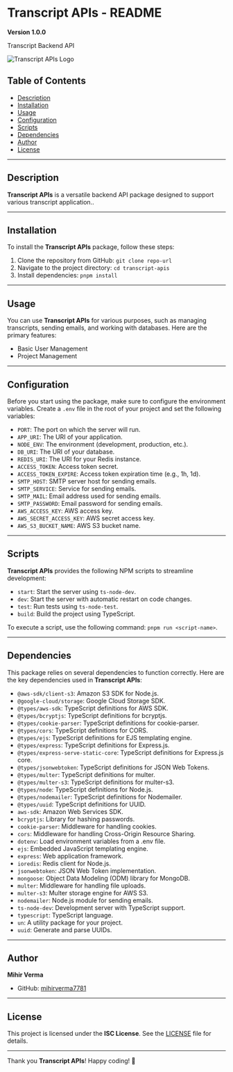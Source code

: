 # Transcript APIs - README

**Version 1.0.0**

Transcript Backend API

![Transcript APIs Logo](logo.png)

## Table of Contents

- [Description](#description)
- [Installation](#installation)
- [Usage](#usage)
- [Configuration](#configuration)
- [Scripts](#scripts)
- [Dependencies](#dependencies)
- [Author](#author)
- [License](#license)

---

## Description

**Transcript APIs** is a versatile backend API package designed to support various transcript application..

---

## Installation

To install the **Transcript APIs** package, follow these steps:

1. Clone the repository from GitHub: `git clone repo-url`
2. Navigate to the project directory: `cd transcript-apis`
3. Install dependencies: `pnpm install`

---

## Usage

You can use **Transcript APIs** for various purposes, such as managing transcripts, sending emails, and working with databases. Here are the primary features:

- Basic User Management
- Project Management

---

## Configuration

Before you start using the package, make sure to configure the environment variables. Create a `.env` file in the root of your project and set the following variables:

- `PORT`: The port on which the server will run.
- `APP_URI`: The URI of your application.
- `NODE_ENV`: The environment (development, production, etc.).
- `DB_URI`: The URI of your database.
- `REDIS_URI`: The URI for your Redis instance.
- `ACCESS_TOKEN`: Access token secret.
- `ACCESS_TOKEN_EXPIRE`: Access token expiration time (e.g., 1h, 1d).
- `SMTP_HOST`: SMTP server host for sending emails.
- `SMTP_SERVICE`: Service for sending emails.
- `SMTP_MAIL`: Email address used for sending emails.
- `SMTP_PASSWORD`: Email password for sending emails.
- `AWS_ACCESS_KEY`: AWS access key.
- `AWS_SECRET_ACCESS_KEY`: AWS secret access key.
- `AWS_S3_BUCKET_NAME`: AWS S3 bucket name.

---

## Scripts

**Transcript APIs** provides the following NPM scripts to streamline development:

- `start`: Start the server using `ts-node-dev`.
- `dev`: Start the server with automatic restart on code changes.
- `test`: Run tests using `ts-node-test`.
- `build`: Build the project using TypeScript.

To execute a script, use the following command: `pnpm run <script-name>`.

---

## Dependencies

This package relies on several dependencies to function correctly. Here are the key dependencies used in **Transcript APIs**:

- `@aws-sdk/client-s3`: Amazon S3 SDK for Node.js.
- `@google-cloud/storage`: Google Cloud Storage SDK.
- `@types/aws-sdk`: TypeScript definitions for AWS SDK.
- `@types/bcryptjs`: TypeScript definitions for bcryptjs.
- `@types/cookie-parser`: TypeScript definitions for cookie-parser.
- `@types/cors`: TypeScript definitions for CORS.
- `@types/ejs`: TypeScript definitions for EJS templating engine.
- `@types/express`: TypeScript definitions for Express.js.
- `@types/express-serve-static-core`: TypeScript definitions for Express.js core.
- `@types/jsonwebtoken`: TypeScript definitions for JSON Web Tokens.
- `@types/multer`: TypeScript definitions for multer.
- `@types/multer-s3`: TypeScript definitions for multer-s3.
- `@types/node`: TypeScript definitions for Node.js.
- `@types/nodemailer`: TypeScript definitions for Nodemailer.
- `@types/uuid`: TypeScript definitions for UUID.
- `aws-sdk`: Amazon Web Services SDK.
- `bcryptjs`: Library for hashing passwords.
- `cookie-parser`: Middleware for handling cookies.
- `cors`: Middleware for handling Cross-Origin Resource Sharing.
- `dotenv`: Load environment variables from a .env file.
- `ejs`: Embedded JavaScript templating engine.
- `express`: Web application framework.
- `ioredis`: Redis client for Node.js.
- `jsonwebtoken`: JSON Web Token implementation.
- `mongoose`: Object Data Modeling (ODM) library for MongoDB.
- `multer`: Middleware for handling file uploads.
- `multer-s3`: Multer storage engine for AWS S3.
- `nodemailer`: Node.js module for sending emails.
- `ts-node-dev`: Development server with TypeScript support.
- `typescript`: TypeScript language.
- `un`: A utility package for your project.
- `uuid`: Generate and parse UUIDs.

---

## Author

**Mihir Verma**

- GitHub: [mihirverma7781](https://github.com/mihirverma7781)

---

## License

This project is licensed under the **ISC License**. See the [LICENSE](LICENSE) file for details.

---

Thank you **Transcript APIs**! Happy coding! 🚀

